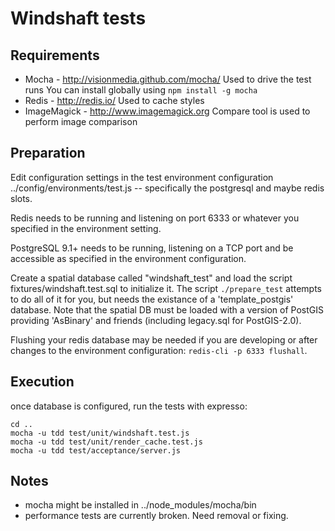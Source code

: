 Windshaft tests
===============

Requirements
------------

 * Mocha - http://visionmedia.github.com/mocha/
   Used to drive the test runs
   You can install globally using ```npm install -g mocha```
 * Redis - http://redis.io/
   Used to cache styles 
 * ImageMagick - http://www.imagemagick.org
   Compare tool is used to perform image comparison

Preparation
-----------

Edit configuration settings in the test environment configuration
../config/environments/test.js --  specifically the postgresql and
maybe redis slots.

Redis needs to be running and listening on port 6333 or
whatever you specified in the environment setting.

PostgreSQL 9.1+ needs to be running, listening on a TCP port and be
accessible as specified in the environment configuration.

Create a spatial database called "windshaft_test" and load the script
fixtures/windshaft.test.sql to initialize it. 
The script ```./prepare_test``` attempts to do all of it for you,
but needs the existance of a 'template_postgis' database.
Note that the spatial DB must be loaded with a version of PostGIS
providing 'AsBinary' and friends (including legacy.sql for PostGIS-2.0).

Flushing your redis database may be needed if you are developing or after
changes to the environment configuration: ```redis-cli -p 6333 flushall```.

Execution
---------

once database is configured, run the tests with expresso:

```
cd ..
mocha -u tdd test/unit/windshaft.test.js
mocha -u tdd test/unit/render_cache.test.js
mocha -u tdd test/acceptance/server.js
```

Notes
-----
 * mocha might be installed in ../node_modules/mocha/bin
 * performance tests are currently broken. Need removal or fixing.
